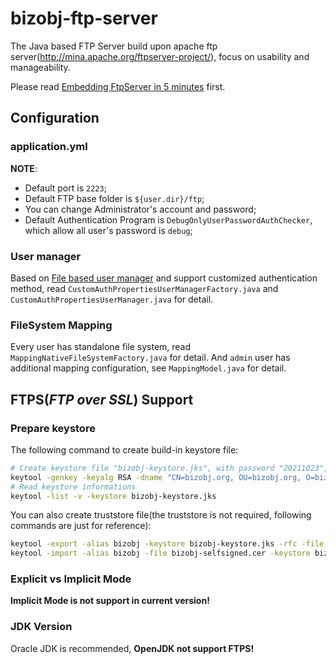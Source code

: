 bizobj-ftp-server
=================

The Java based FTP Server build upon apache ftp server(http://mina.apache.org/ftpserver-project/), focus on usability and manageability.

Please read [Embedding FtpServer in 5 minutes](http://mina.apache.org/ftpserver-project/embedding_ftpserver.html) first.

## Configuration

### application.yml

**NOTE**:

- Default port is `2223`;
- Default FTP base folder is `${user.dir}/ftp`;
- You can change Administrator's account and password;
- Default Authentication Program is `DebugOnlyUserPasswordAuthChecker`, which allow all user's password is `debug`;

### User manager

Based on [File based user manager](http://mina.apache.org/ftpserver-project/configuration_user_manager_file.html) and support customized authentication method, read `CustomAuthPropertiesUserManagerFactory.java` and `CustomAuthPropertiesUserManager.java` for detail.

### FileSystem Mapping

Every user has standalone file system, read `MappingNativeFileSystemFactory.java` for detail. And `admin` user has additional mapping configuration, see `MappingModel.java` for detail.

## FTPS(*FTP over SSL*) Support

### Prepare keystore

The following command to create build-in keystore file:

```bash
# Create keystore file "bizobj-keystore.jks", with password "20211023", 10 years(validity 3650)
keytool -genkey -keyalg RSA -dname "CN=bizobj.org, OU=bizobj.org, O=bizobj.org, L=bizobj.org, ST=bizobj.org, C=CN" -alias bizobj -keypass 20211023 -storepass 20211023 -validity 3650 -keystore bizobj-keystore.jks
# Read keystore informations
keytool -list -v -keystore bizobj-keystore.jks
```

You can also create truststore file(the truststore is not required, following commands are just for reference):

```bash
keytool -export -alias bizobj -keystore bizobj-keystore.jks -rfc -file bizobj-selfsigned.cer
keytool -import -alias bizobj -file bizobj-selfsigned.cer -keystore bizobj-truststore.jks -storepass 20211023
```

### Explicit vs Implicit Mode

**Implicit Mode is not support in current version!**

### JDK Version

Oracle JDK is recommended, **OpenJDK not support FTPS!**
